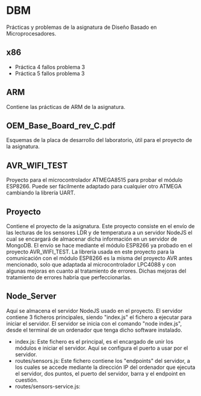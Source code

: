 # DBM
Prácticas y problemas de la asignatura de Diseño Basado en Microprocesadores.
## x86
 - Práctica 4 fallos problema 3
 - Práctica 5 fallos problema 3

## ARM
Contiene las prácticas de ARM de la asignatura.

## OEM_Base_Board_rev_C.pdf
Esquemas de la placa de desarrollo del laboratorio, útil para el proyecto de la asignatura.

## AVR_WIFI_TEST
Proyecto para el microcontrolador ATMEGA8515 para probar el módulo ESP8266. Puede ser fácilmente adaptado para cualquier otro ATMEGA cambiando la librería UART.

## Proyecto
Contiene el proyecto de la asignatura. Este proyecto consiste en el envío de las lecturas de los sensores LDR y de temperatura a un servidor NodeJS el cual se encargará de almacenar dicha información en un servidor de MongoDB. El envío se hace mediante el módulo ESP8266 ya probado en el proyecto AVR_WIFI_TEST. La librería usada en este proyecto para la comunicación con el módulo ESP8266 es la misma del proyecto AVR antes mencionado, solo que adaptada al microcontrolador LPC4088 y con algunas mejoras en cuanto al tratamiento de errores. Dichas mejoras del tratamiento de errores habría que perfeccionarlas.

## Node_Server
Aquí se almacena el servidor NodeJS usado en el proyecto. El servidor contiene 3 ficheros principales, siendo "index.js" el fichero a ejecutar para iniciar el servidor. El servidor se inicia con el comando "node index.js", desde el terminal de un ordenador que tenga dicho software instalado.
 - index.js: Este fichero es el principal, es el encargado de unir los módulos e iniciar el servidor. Aquí se configura el puerto a usar por el servidor.
 - routes/sensors.js: Este fichero contiene los "endpoints" del servidor, a los cuales se accede mediante la dirección IP del ordenador que ejecuta el servidor, dos puntos, el puerto del servidor, barra y el endpoint en cuestión.
 - routes/sensors-service.js:
